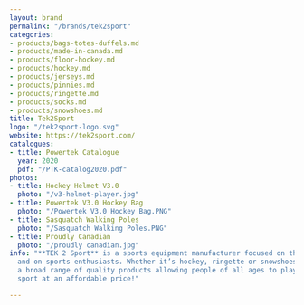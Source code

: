 ```yaml
---
layout: brand
permalink: "/brands/tek2sport"
categories:
- products/bags-totes-duffels.md
- products/made-in-canada.md
- products/floor-hockey.md
- products/hockey.md
- products/jerseys.md
- products/pinnies.md
- products/ringette.md
- products/socks.md
- products/snowshoes.md
title: Tek2Sport
logo: "/tek2sport-logo.svg"
website: https://tek2sport.com/
catalogues:
- title: Powertek Catalogue
  year: 2020
  pdf: "/PTK-catalog2020.pdf"
photos:
- title: Hockey Helmet V3.0
  photo: "/v3-helmet-player.jpg"
- title: Powertek V3.0 Hockey Bag
  photo: "/Powertek V3.0 Hockey Bag.PNG"
- title: Sasquatch Walking Poles
  photo: "/Sasquatch Walking Poles.PNG"
- title: Proudly Canadian
  photo: "/proudly canadian.jpg"
info: "**TEK 2 Sport** is a sports equipment manufacturer focused on the future….
  and on sports enthusiasts. Whether it’s hockey, ringette or snowshoes, they offer
  a broad range of quality products allowing people of all ages to play their favourite
  sport at an affordable price!"

---
```

